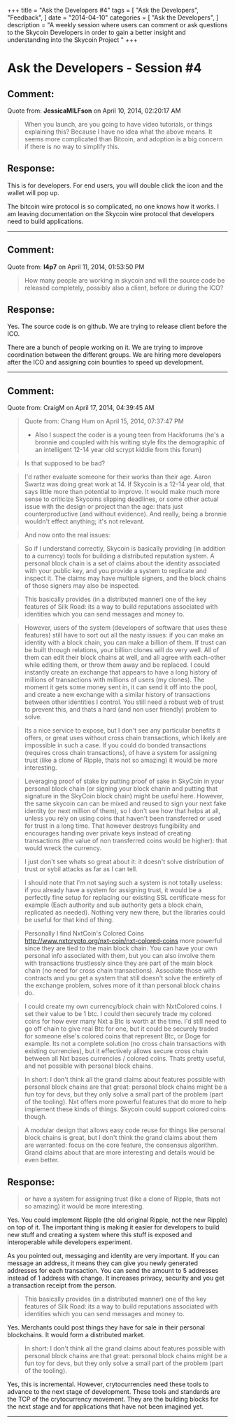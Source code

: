 +++
title = "Ask the Developers #4"
tags = [
    "Ask the Developers",
    "Feedback",
]
date = "2014-04-10"
categories = [
    "Ask the Developers",
]
description = "A weekly session where users can comment or ask questions to the Skycoin Developers in order to gain a better insight and understanding into the Skycoin Project "
+++
# Ask the Developers - Session #4

## Comment:
Quote from: **JessicaMILFson** on April 10, 2014, 02:20:17 AM
>When you launch, are you going to have video tutorials, or things explaining this? Because I have no idea what the above means. It seems more complicated than Bitcoin, and adoption is a big concern if there is no way to simplify this.

## Response:

This is for developers.  For end users, you will double click the icon and the wallet will pop up.

The bitcoin wire protocol is so complicated, no one knows how it works. I am leaving documentation on the Skycoin wire protocol that developers need to build applications.

___

## Comment:

Quote from: **l4p7** on April 11, 2014, 01:53:50 PM
>How many people are working in skycoin and will the source code be released completely, possibly also a client, before or during the ICO?

## Response:

Yes. The source code is on github.  We are trying to release client before the ICO.

There are a bunch of people working on it. We are trying to improve coordination between the different groups. We are hiring more developers after the ICO and assigning coin bounties to speed up development.

---

## Comment:

Quote from: CraigM on April 17, 2014, 04:39:45 AM
>Quote from: Chang Hum on April 15, 2014, 07:37:47 PM
>- Also I suspect the coder is a young teen from Hackforums (he's a bronnie and coupled with his writing style fits the demographic of an intelligent 12-14 year old scrypt kiddie from this forum)

>Is that supposed to be bad?

>I'd rather evaluate someone for their works than their age. Aaron Swartz was doing great work at 14. If Skycoin is a 12-14 year old, that says little more than potential to improve. It would make much more sense to criticize Skycoins slipping deadlines, or some other actual issue with the design or project than the age: thats just counterproductive (and without evidence). And really, being a bronnie wouldn't effect anything; it's not relevant.

>And now onto the real issues:

>So if I understand correctly, Skycoin is basically providing (in addition to a currency) tools for building a distributed reputation system. A personal block chain is a set of claims about the identity associated with your public key, and you provide a system to replicate and inspect it. The claims may have multiple signers, and the block chains of those signers may also be inspected.

>This basically provides (in a distributed manner) one of the key features of Silk Road: its a way to build reputations associated with identities which you can send messages and money to.

>However, users of the system (developers of software that uses these features) still have to sort out all the nasty issues: if you can make an identity with a block chain, you can make a billion of them. If trust can be built through relations, your billion clones will do very well. All of them can edit their block chains at well, and all agree with each-other while editing them, or throw them away and be replaced. I could instantly create an exchange that appears to have a long history of millions of transactions with millions of users (my clones). The moment it gets some money sent in, it can send it off into the pool, and create a new exchange with a similar history of transactions between other identities I control. You still need a robust web of trust to prevent this, and thats a hard (and non user friendly) problem to solve.

>Its a nice service to expose, but I don't see any particular benefits it offers, or great uses without cross chain transactions, which likely are impossible in such a case. If you could do bonded transactions (requires cross chain transactions), of have a system for assigning trust (like a clone of Ripple, thats not so amazing) it would be more interesting.

>Leveraging proof of stake by putting proof of sake in SkyCoin in your personal block chain (or signing your block chanin and putting that signature in the SkyCoin block chain) might be useful here. However, the same skycoin can can be mixed and reused to sign your next fake identity (or next million of them), so I don't see how that helps at all, unless you rely on using coins that haven't been transferred or used for trust in a long time. That however destroys fungibility and encourages handing over private keys instead of creating transactions (the value of non transferred coins would be higher): that would wreck the currency.

>I just don't see whats so great about it: it doesn't solve distribution of trust or sybil attacks as far as I can tell.

>I should note that I'm not saying such a system is not totally useless: if you already have a system for assigning trust, it would be a perfectly fine setup for replacing our existing SSL certificate mess for example (Each authority and sub authority gets a block chain, replicated as needed). Nothing very new there, but the libraries could be useful for that kind of thing.

>Personally I find NxtCoin's Colored Coins http://www.nxtcrypto.org/nxt-coin/nxt-colored-coins more powerful since they are tied to the main block chain. You can have your own personal info associated with them, but you can also involve them with transactions trustlessly since they are part of the main block chain (no need for cross chain transactions). Associate those with contracts and you get a system that still doesn't solve the entirety of the exchange problem, solves more of it than personal block chains do.

>I could create my own currency/block chain with NxtColored coins. I set their value to be 1 btc. I could then securely trade my colored coins for how ever many Nxt a Btc is worth at the time. I'd still need to go off chain to give real Btc for one, but it could be securely traded for someone else's colored coins that represent Btc, or Doge for example. Its not a complete solution (no cross chain transactions with existing currencies), but it effectively allows secure cross chain between all Nxt bases currencies / colored coins. Thats pretty useful, and not possible with personal block chains.


>In short: I don't think all the grand claims about features possible with personal block chains are that great: personal block chains might be a fun toy for devs, but they only solve a small part of the problem (part of the tooling). Nxt offers more powerful features that do more to help implement these kinds of things. Skycoin could support colored coins though.

>A modular design that allows easy code reuse for things like personal block chains is great, but I don't think the grand claims about them are warranted: focus on the core feature, the consensus algorithm. Grand claims about that are more interesting and details would be even better.

## Response:

>or have a system for assigning trust (like a clone of Ripple, thats not so amazing) it would be more interesting.

Yes. You could implement Ripple (the old original Ripple, not the new Ripple) on top of it. The important thing is making it easier for developers to build new stuff and creating a system where this stuff is exposed and interoperable while developers experiment.

As you pointed out, messaging and identity are very important. If you can message an address, it means they can give you newly generated addresses for each transaction. You can send the amount to 5 addresses instead of 1 address with change. It increases privacy, security and you get a transaction receipt from the person.

>This basically provides (in a distributed manner) one of the key features of Silk Road: its a way to build reputations associated with identities which you can send messages and money to.

Yes. Merchants could post things they have for sale in their personal blockchains. It would form a distributed market.

>In short: I don't think all the grand claims about features possible with personal block chains are that great: personal block chains might be a fun toy for devs, but they only solve a small part of the problem (part of the tooling).

Yes, this is incremental. However, crytocurrencies need these tools to advance to the next stage of development. These tools and standards are the TCP of the crytocurrency movement. They are the building blocks for the next stage and for applications that have not been imagined yet.

___
